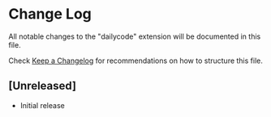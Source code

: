 # Change Log

All notable changes to the "dailycode" extension will be documented in this file.

Check [Keep a Changelog](http://keepachangelog.com/) for recommendations on how to structure this file.

## [Unreleased]

- Initial release